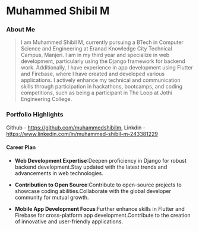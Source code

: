 # Muhammed Shibil M

### About Me

> I am Muhammed Shibil M, currently pursuing a BTech in Computer Science and Engineering at Eranad Knowledge City Technical Campus, Manjeri. I am in my third year and specialize in web development, particularly using the Django framework for backend work. Additionally, I have experience in app development using Flutter and Firebase, where I have created and developed various applications. I actively enhance my technical and communication skills through participation in hackathons, bootcamps, and coding competitions, such as being a participant in The Loop at Jothi Engineering College.

### Portfolio Highlights

 Github - https://github.com/muhammedshibilm,
 Linkdin - https://www.linkedin.com/in/muhammed-shibil-m-243381229

 
#### Career Plan

- **Web Development Expertise**:Deepen proficiency in Django for robust backend development.Stay updated with the latest trends and advancements in web technologies.

- **Contribution to Open Source**:Contribute to open-source projects to showcase coding abilities.Collaborate with the global developer community for mutual growth.

- **Mobile App Development Focus**:Further enhance skills in Flutter and Firebase for cross-platform app development.Contribute to the creation of innovative and user-friendly applications.
